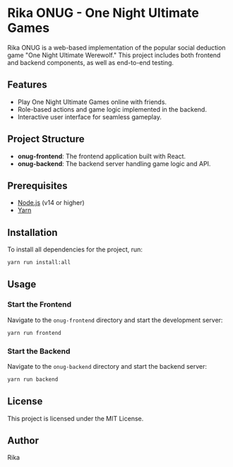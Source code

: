 # Rika ONUG - One Night Ultimate Games

Rika ONUG is a web-based implementation of the popular social deduction game "One Night Ultimate Werewolf." This project includes both frontend and backend components, as well as end-to-end testing.

## Features
- Play One Night Ultimate Games online with friends.
- Role-based actions and game logic implemented in the backend.
- Interactive user interface for seamless gameplay.

## Project Structure
- **onug-frontend**: The frontend application built with React.
- **onug-backend**: The backend server handling game logic and API.

## Prerequisites
- [Node.js](https://nodejs.org/) (v14 or higher)
- [Yarn](https://yarnpkg.com/)

## Installation
To install all dependencies for the project, run:
```bash
yarn run install:all
```

## Usage

### Start the Frontend
Navigate to the `onug-frontend` directory and start the development server:
```bash
yarn run frontend
```

### Start the Backend
Navigate to the `onug-backend` directory and start the backend server:
```bash
yarn run backend
```

## License
This project is licensed under the MIT License.

## Author
Rika
